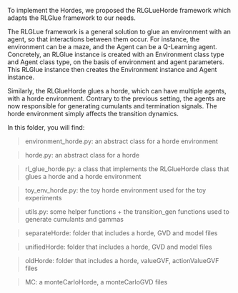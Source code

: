 To implement the Hordes, we proposed the RLGLueHorde framework which adapts the RLGlue framework to our needs.

The RLGLue framework is a general solution to glue an environment with an agent, so that interactions between them occur. For instance, the environment can be a maze, and the Agent can be a Q-Learning agent. Concretely, an RLGlue instance is created with an Environment class type and Agent class type, on the basis of environment and agent parameters. This RLGlue instance then creates the Environment instance and Agent instance.

Similarly, the RLGlueHorde glues a horde, which can have multiple agents, with a horde environment. Contrary to the previous setting, the agents are now responsible for generating cumulants and termination signals. The horde environment simply affects the transition dynamics.


In this folder, you will find:
> environment_horde.py: an abstract class for a horde environment

> horde.py: an abstract class for a horde

> rl_glue_horde.py: a class that implements the RLGlueHorde class that glues a horde and a horde environment

> toy_env_horde.py: the toy horde environment used for the toy experiments

> utils.py: some helper functions + the transition_gen functions used to generate cumulants and gammas

> separateHorde: folder that includes a horde, GVD and model files

> unifiedHorde: folder that includes a horde, GVD and model files

> oldHorde: folder that includes a horde, valueGVF, actionValueGVF files

> MC: a monteCarloHorde, a monteCarloGVD files
